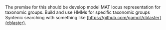 The premise for this should be develop model MAT locus representation for taxonomic groups.
Build and use HMMs for specific taxonomic groups
Syntenic searching with something like [https://github.com/gamcil/cblaster](cblaster). 

